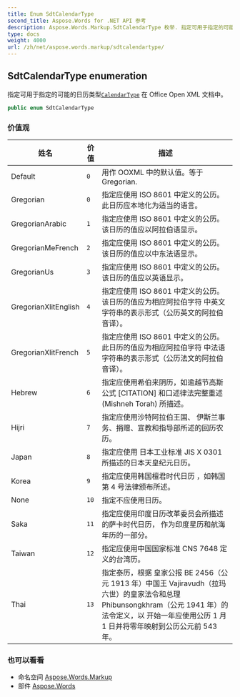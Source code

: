 ```yaml
---
title: Enum SdtCalendarType
second_title: Aspose.Words for .NET API 参考
description: Aspose.Words.Markup.SdtCalendarType 枚举. 指定可用于指定的可能的日历类型CalendarType 在 Office Open XML 文档中
type: docs
weight: 4000
url: /zh/net/aspose.words.markup/sdtcalendartype/
---
```

## SdtCalendarType enumeration

指定可用于指定的可能的日历类型[`CalendarType`](../structureddocumenttag/calendartype/) 在 Office Open XML 文档中。

```csharp
public enum SdtCalendarType
```

### 价值观

| 姓名 | 价值 | 描述 |
| --- | --- | --- |
| Default | `0` | 用作 OOXML 中的默认值。等于Gregorian. |
| Gregorian | `0` | 指定应使用 ISO 8601 中定义的公历。 此日历应本地化为适当的语言。 |
| GregorianArabic | `1` | 指定应使用 ISO 8601 中定义的公历。 该日历的值应以阿拉伯语显示。 |
| GregorianMeFrench | `2` | 指定应使用 ISO 8601 中定义的公历。 该日历的值应以中东法语显示。 |
| GregorianUs | `3` | 指定应使用 ISO 8601 中定义的公历。 该日历的值应以英语显示。 |
| GregorianXlitEnglish | `4` | 指定应使用 ISO 8601 中定义的公历。 该日历的值应为相应阿拉伯字符 中英文字符串的表示形式（公历英文的阿拉伯音译）。 |
| GregorianXlitFrench | `5` | 指定应使用 ISO 8601 中定义的公历。 此日历的值应为相应阿拉伯字符 中法语字符串的表示形式（公历法文的阿拉伯音译）。 |
| Hebrew | `6` | 指定应使用希伯来阴历，如逾越节高斯公式 [CITATION] 和口述律法完整重述 (Mishneh Torah) 所描述。 |
| Hijri | `7` | 指定应使用沙特阿拉伯王国、 伊斯兰事务、捐赠、宣教和指导部所述的回历农历。 |
| Japan | `8` | 指定应使用 日本工业标准 JIS X 0301 所描述的日本天皇纪元日历。 |
| Korea | `9` | 指定应使用韩国檀君时代日历 ，如韩国第 4 号法律颁布所述。 |
| None | `10` | 指定不应使用日历。 |
| Saka | `11` | 指定应使用印度日历改革委员会所描述的萨卡时代日历， 作为印度星历和航海年历的一部分。 |
| Taiwan | `12` | 指定应使用中国国家标准 CNS 7648 定义的台湾历。 |
| Thai | `13` | 指定泰历，根据 皇家公报 BE 2456（公元 1913 年）中国王 Vajiravudh（拉玛六世）的皇家法令和总理 Phibunsongkhram（公元 1941 年）的法令定义，以 开始一年应使用公历 1 月 1 日并将零年映射到公历公元前 543 年。 |

### 也可以看看

* 命名空间 [Aspose.Words.Markup](../../aspose.words.markup/)
* 部件 [Aspose.Words](../../)


